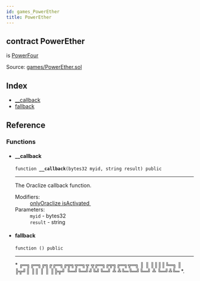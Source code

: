 ```yaml
---
id: games_PowerEther
title: PowerEther
---
```


<div class="contract-doc"><div class="contract"><h2 class="contract-header"><span class="contract-kind">contract</span> PowerEther</h2><p class="base-contracts"><span>is</span> <a href="games_PowerEther_PowerFour.html">PowerFour</a></p><div class="source">Source: <a href="https://github.com/FriendlyUser/solidity-smart-contracts//blob/v0.1.0/contracts/games/PowerEther.sol" target="_blank">games/PowerEther.sol</a></div></div><div class="index"><h2>Index</h2><ul><li><a href="games_PowerEther.html#__callback">__callback</a></li><li><a href="games_PowerEther.html#">fallback</a></li></ul></div><div class="reference"><h2>Reference</h2><div class="functions"><h3>Functions</h3><ul><li><div class="item function"><span id="__callback" class="anchor-marker"></span><h4 class="name">__callback</h4><div class="body"><code class="signature">function <strong>__callback</strong><span>(bytes32 myid, string result) </span><span>public </span></code><hr/><div class="description"><p>The Oraclize callback function.</p></div><dl><dt><span class="label-modifiers">Modifiers:</span></dt><dd><a href="games_PowerEther_PowerOne.html#onlyOraclize">onlyOraclize </a><a href="games_PowerEther_PowerEtherBase.html#isActivated">isActivated </a></dd><dt><span class="label-parameters">Parameters:</span></dt><dd><div><code>myid</code> - bytes32</div><div><code>result</code> - string</div></dd></dl></div></div></li><li><div class="item function"><span id="fallback" class="anchor-marker"></span><h4 class="name">fallback</h4><div class="body"><code class="signature">function <strong></strong><span>() </span><span>public </span></code><hr/><div class="description"><p> * ╔═╗╔═╗╔╗╔╔═╗╔╦╗╦═╗╦ ╦╔═╗╔╦╗╔═╗╦═╗ ║  ║ ║║║║╚═╗ ║ ╠╦╝║ ║║   ║ ║ ║╠╦╝ ╚═╝╚═╝╝╚╝╚═╝ ╩ ╩╚═╚═╝╚═╝ ╩ ╚═╝╩╚═ *.</p></div></div></div></li></ul></div></div></div>
